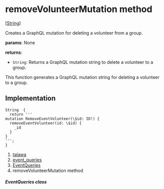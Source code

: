 
<div>

# removeVolunteerMutation method

</div>


[[String](https://api.flutter.dev/flutter/dart-core/String-class.html)]




Creates a GraphQL mutation for deleting a volunteer from a group.

**params**: None

**returns**:

-   `String`: Returns a GraphQL mutation string to delete a volunteer to
    a group.

This function generates a GraphQL mutation string for deleting a
volunteer to a group.



## Implementation

``` language-dart
String  {
  return '''
mutation RemoveEventVolunteer(\$id: ID!) {
  removeEventVolunteer(id: \$id) {
    _id
  }
}
''';
}
```







1.  [talawa](../../index.md)
2.  [event_queries](../../utils_event_queries/)
3.  [EventQueries](../../utils_event_queries/EventQueries-class.md)
4.  removeVolunteerMutation method

##### EventQueries class







